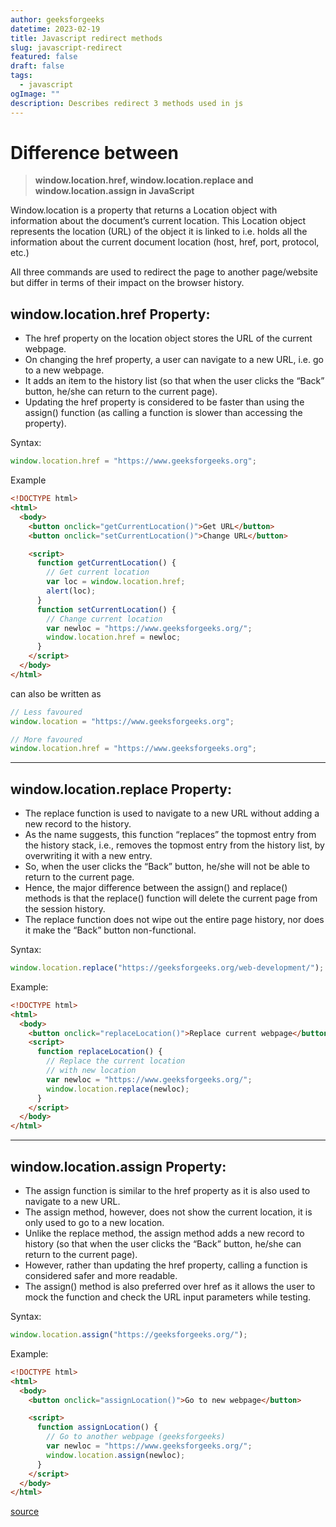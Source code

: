 ```yaml
---
author: geeksforgeeks
datetime: 2023-02-19
title: Javascript redirect methods
slug: javascript-redirect
featured: false
draft: false
tags:
  - javascript
ogImage: ""
description: Describes redirect 3 methods used in js
---
```


# Difference between

> **window.location.href, window.location.replace and window.location.assign in JavaScript**

Window.location is a property that returns a Location object with information about the document’s current location. This Location object represents the location (URL) of the object it is linked to i.e. holds all the information about the current document location (host, href, port, protocol, etc.)

All three commands are used to redirect the page to another page/website but differ in terms of their impact on the browser history.

## window.location.href Property:

- The href property on the location object stores the URL of the current webpage.
- On changing the href property, a user can navigate to a new URL, i.e. go to a new webpage.
- It adds an item to the history list (so that when the user clicks the “Back” button, he/she can return to the current page).
- Updating the href property is considered to be faster than using the assign() function (as calling a function is slower than accessing the property).

Syntax:

```js
window.location.href = "https://www.geeksforgeeks.org";
```

Example

```html
<!DOCTYPE html>
<html>
  <body>
    <button onclick="getCurrentLocation()">Get URL</button>
    <button onclick="setCurrentLocation()">Change URL</button>

    <script>
      function getCurrentLocation() {
        // Get current location
        var loc = window.location.href;
        alert(loc);
      }
      function setCurrentLocation() {
        // Change current location
        var newloc = "https://www.geeksforgeeks.org/";
        window.location.href = newloc;
      }
    </script>
  </body>
</html>
```

can also be written as

```js
// Less favoured
window.location = "https://www.geeksforgeeks.org";

// More favoured
window.location.href = "https://www.geeksforgeeks.org";
```

<hr>

## window.location.replace Property:

- The replace function is used to navigate to a new URL without adding a new record to the history.
- As the name suggests, this function “replaces” the topmost entry from the history stack, i.e., removes the topmost entry from the history list, by overwriting it with a new entry.
- So, when the user clicks the “Back” button, he/she will not be able to return to the current page.
- Hence, the major difference between the assign() and replace() methods is that the replace() function will delete the current page from the session history.
- The replace function does not wipe out the entire page history, nor does it make the “Back” button non-functional.

Syntax:

```js
window.location.replace("https://geeksforgeeks.org/web-development/");
```

Example:

```html
<!DOCTYPE html>
<html>
  <body>
    <button onclick="replaceLocation()">Replace current webpage</button>
    <script>
      function replaceLocation() {
        // Replace the current location
        // with new location
        var newloc = "https://www.geeksforgeeks.org/";
        window.location.replace(newloc);
      }
    </script>
  </body>
</html>
```

<hr>

## window.location.assign Property:

- The assign function is similar to the href property as it is also used to navigate to a new URL.
- The assign method, however, does not show the current location, it is only used to go to a new location.
- Unlike the replace method, the assign method adds a new record to history (so that when the user clicks the “Back” button, he/she can return to the current page).
- However, rather than updating the href property, calling a function is considered safer and more readable.
- The assign() method is also preferred over href as it allows the user to mock the function and check the URL input parameters while testing.

Syntax:

```js
window.location.assign("https://geeksforgeeks.org/");
```

Example:

```html
<!DOCTYPE html>
<html>
  <body>
    <button onclick="assignLocation()">Go to new webpage</button>

    <script>
      function assignLocation() {
        // Go to another webpage (geeksforgeeks)
        var newloc = "https://www.geeksforgeeks.org/";
        window.location.assign(newloc);
      }
    </script>
  </body>
</html>
```

[source](https://www.geeksforgeeks.org/difference-between-window-location-href-window-location-replace-and-window-location-assign-in-javascript/)
